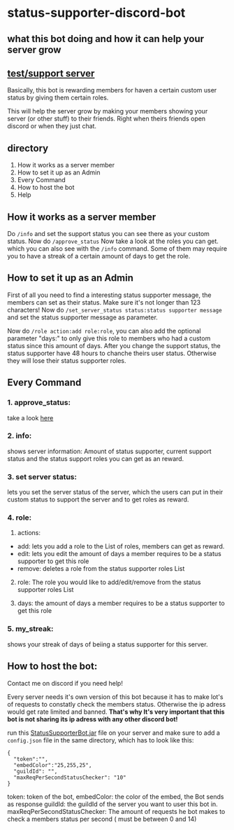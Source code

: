 # status-supporter-discord-bot

## what this bot doing and how it can help your server grow
## [test/support server](https://discord.gg/9gWBUpvfvj)

Basically, this bot is rewarding members for haven a certain custom user status by giving them certain roles.

This will help the server grow by making your members showing your server (or other stuff) to their friends.
Right when theirs friends open discord or when they just chat.

## directory
1. How it works as a server member
2. How to set it up as an Admin
3. Every Command
4. How to host the bot
5. Help


## How it works as a server member

Do `/info` and set the support status you can see there as your custom status. Now do `/approve_status` Now take a look at the roles you can get. which you can also see with the `/info` command.
Some of them may require you to have a streak of a certain amount of days to get the role.


## How to set it up as an Admin

First of all you need to find a interesting status supporter message, the members can set as their status. Make sure it's not longer than 123 characters!
Now do `/set_server_status status:status supporter message` and set the status supporter message as parameter.

Now do `/role action:add role:role`, you can also add the optional parameter "days:" to only give this role to members who had a custom status since this amount of days.
After you change the support status, the status supporter have 48 hours to chanche theirs user status. Otherwise they will lose their status supporter roles.



## Every Command

### 1. approve_status:
take a look [here](#how-it-works-as-a-server-member)

### 2. info: 
shows server information: Amount of status supporter, current support status and the status support roles you can get as an reward.

### 3. set server status:
lets you set the server status of the server, which the users can put in their custom status to support the server and to get roles as reward.

### 4. role:

1. actions:
- add: lets you add a role to the List of roles, members can get as reward.
- edit: lets you edit the amount of days a member requires to be a status supporter to get this role
- remove: deletes a role from the status supporter roles List
        
2. role: The role you would like to add/edit/remove from the status supporter roles List
      
3. days: the amount of days a member requires to be a status supporter to get this role
      
### 5. my_streak: 
shows your streak of days of beiing a status supporter for this server.


## How to host the bot:

Contact me on discord if you need help!

Every server needs it's own version of this bot because it has to make lot's of requests to constatly check the members status. Otherwise the ip adress 
would get rate limited and banned.
**That's why It's very important that this bot is not sharing its ip adress with any other discord bot!**

run this [StatusSupporterBot.jar](https://github.com/Carl-Br/status-supporter-discord-bot/raw/main/Bot/grow/out/artifacts/grow_jar/StatusSupporterBot.jar) file on your server and make sure to add a `config.json` file in the same directory, which has to look like this:
```
{
  "token":"",
  "embedColor":"25,255,25",
  "guildId": "",
  "maxReqPerSecondStatusChecker": "10"
}
```
token: token of the bot,
embedColor: the color of the embed, the Bot sends as response
guildId: the guildId of the server you want to user this bot in.
maxReqPerSecondStatusChecker: The amount of requests he bot makes to check a members status per second ( must be between 0 and 14)
      
